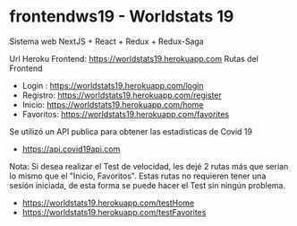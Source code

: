 # frontendws19 - Worldstats 19
Sistema web NextJS + React + Redux + Redux-Saga

Url Heroku Frontend:  https://worldstats19.herokuapp.com
Rutas del Frontend 
* Login :   https://worldstats19.herokuapp.com/login  
* Registro:   https://worldstats19.herokuapp.com/register
* Inicio:   https://worldstats19.herokuapp.com/home 
* Favoritos:   https://worldstats19.herokuapp.com/favorites  

Se utilizó un API publica para obtener las estadisticas de Covid 19
* https://api.covid19api.com

Nota: Si desea realizar el Test de velocidad, les dejé 2 rutas más que serían lo mismo que el "Inicio, Favoritos". Estas rutas no requieren tener una sesión iniciada, de esta forma se puede hacer el Test sin ningún problema.
* https://worldstats19.herokuapp.com/testHome
* https://worldstats19.herokuapp.com/testFavorites   
